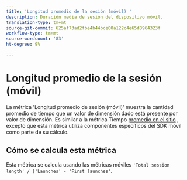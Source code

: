 ```yaml
---
title: 'Longitud promedio de la sesión (móvil) '
description: Duración media de sesión del dispositivo móvil.
translation-type: tm+mt
source-git-commit: 625af73ad2fbe4b44bce00a122c4e65d8964323f
workflow-type: tm+mt
source-wordcount: '83'
ht-degree: 9%

---
```



# Longitud promedio de la sesión (móvil)


La métrica &#39;Longitud promedio de sesión (móvil)&#39; muestra la cantidad promedio de tiempo que un valor de dimensión dado está presente por valor de dimensión. Es similar a la métrica Tiempo [promedio en el sitio](average-time-on-site.md) , excepto que esta métrica utiliza componentes específicos del SDK móvil como parte de su cálculo.

## Cómo se calcula esta métrica

Esta métrica se calcula usando las métricas [](https://docs.adobe.com/content/help/en/mobile-services/using/get-started-ug/mobile-metrics/metrics-reference.html) móviles `'Total session length' / ('Launches' - 'First launches'`.
